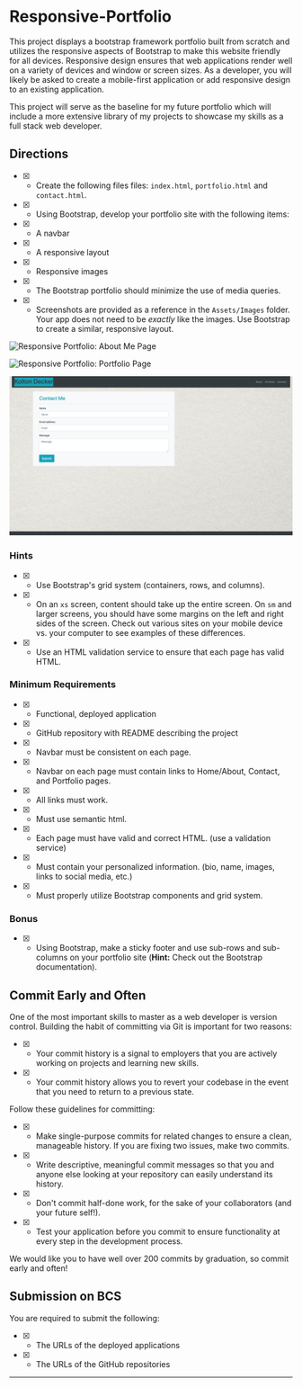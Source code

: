# Responsive-Portfolio
This project displays a bootstrap framework portfolio built from scratch and utilizes the responsive aspects of Bootstrap to make this website friendly for all devices. Responsive design ensures that web applications render well on a variety of devices and window or screen sizes. As a developer, you will likely be asked to create a mobile-first application or add responsive design to an existing application. 

This project will serve as the baseline for my future portfolio which will include a more extensive library of my projects to showcase my skills as a full stack web developer. 

## Directions

- [x] * Create the following files files: `index.html`, `portfolio.html` and `contact.html`.

- [x] * Using Bootstrap, develop your portfolio site with the following items:

- [x]    * A navbar

- [x]    * A responsive layout

- [x]    * Responsive images

- [x] * The Bootstrap portfolio should minimize the use of media queries.

- [x] * Screenshots are provided as a reference in the `Assets/Images` folder. Your app does not need to be _exactly_ like the images. Use Bootstrap to create a similar, responsive layout.

![Responsive Portfolio: About Me Page](assets/images/About-Me-Page.png)

![Responsive Portfolio:  Portfolio Page](assets/images/Portfolio-Page.png)

![Responsive Portfolio: Contact Me Page](assets/images/Contact-Me-Page.png)

### Hints

- [x] * Use Bootstrap's grid system (containers, rows, and columns).

- [x] * On an `xs` screen, content should take up the entire screen. On `sm` and larger screens, you should have some margins on the left and right sides of the screen. Check out various sites on your mobile device vs. your computer to see examples of these differences.

- [x] * Use an HTML validation service to ensure that each page has valid HTML.

### Minimum Requirements

- [x] * Functional, deployed application

- [x] * GitHub repository with README describing the project

- [x] * Navbar must be consistent on each page.

- [x] * Navbar on each page must contain links to Home/About, Contact, and Portfolio pages.

- [x] * All links must work.

- [x] * Must use semantic html.

- [x] * Each page must have valid and correct HTML. (use a validation service)

- [x] * Must contain your personalized information. (bio, name, images, links to social media, etc.)

- [x] * Must properly utilize Bootstrap components and grid system.

### Bonus

- [x] * Using Bootstrap, make a sticky footer and use sub-rows and sub-columns on your portfolio site (**Hint:** Check out the Bootstrap documentation).

## Commit Early and Often

One of the most important skills to master as a web developer is version control. Building the habit of committing via Git is important for two reasons:

- [x] * Your commit history is a signal to employers that you are actively working on projects and learning new skills.

- [x] * Your commit history allows you to revert your codebase in the event that you need to return to a previous state.

Follow these guidelines for committing:

- [x] * Make single-purpose commits for related changes to ensure a clean, manageable history. If you are fixing two issues, make two commits.

- [x] * Write descriptive, meaningful commit messages so that you and anyone else looking at your repository can easily understand its history.

- [x] * Don't commit half-done work, for the sake of your collaborators (and your future self!).

- [x] * Test your application before you commit to ensure functionality at every step in the development process.

We would like you to have well over 200 commits by graduation, so commit early and often!

## Submission on BCS

You are required to submit the following:

- [x] * The URLs of the deployed applications

- [x] * The URLs of the GitHub repositories

- - -
